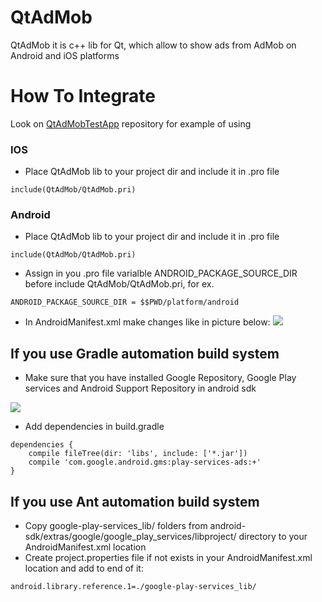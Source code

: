 # QtAdMob #
QtAdMob it is c++ lib for Qt, which allow to show ads from AdMob on Android and iOS platforms

# How To Integrate #

Look on [QtAdMobTestApp](https://github.com/yevgeniy-logachev/QtAdMobApp) repository for example of using 

### IOS ###

- Place QtAdMob lib to your project dir and include it in .pro file
```
include(QtAdMob/QtAdMob.pri)
```

### Android ###

- Place QtAdMob lib to your project dir and include it in .pro file
```
include(QtAdMob/QtAdMob.pri)
```

- Assign in you .pro file varialble ANDROID_PACKAGE_SOURCE_DIR before include QtAdMob/QtAdMob.pri, for ex.
```
ANDROID_PACKAGE_SOURCE_DIR = $$PWD/platform/android
```

- In AndroidManifest.xml make changes like in picture below:
![](https://github.com/yevgeniy-logachev/QtAdMob/blob/master/AndroidManifest.png)

## If you use Gradle automation build system ##
- Make sure that you have installed Google Repository, Google Play services and Android Support Repository in android sdk

![](https://github.com/yevgeniy-logachev/QtAdMob/blob/master/AndroidSDK.png)

- Add dependencies in build.gradle
```
dependencies {
    compile fileTree(dir: 'libs', include: ['*.jar'])
    compile 'com.google.android.gms:play-services-ads:+'
}
```

## If you use Ant automation build system ##
- Copy google-play-services_lib/ folders from android-sdk/extras/google/google_play_services/libproject/ directory to your AndroidManifest.xml location
- Create project.properties file if not exists in your AndroidManifest.xml location and add to end of it:
```
android.library.reference.1=./google-play-services_lib/
```
